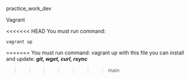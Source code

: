 practice_work_dev

Vagrant

<<<<<<< HEAD
You must  run command: 
```
vagrant up
```

=======
You must  run command: vagrant up 
with this file you can  install and update: ***git, wget, curl, rsync***
>>>>>>> main
